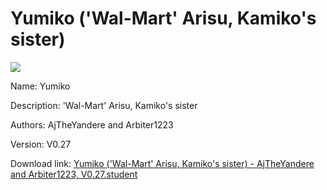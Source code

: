 # Yumiko ('Wal-Mart' Arisu, Kamiko's sister)

<img src = "https://raw.githubusercontent.com/Arbiter1223/Koukou-Gurashi-Custom-Students/master/Students/Files/Yumiko%20('Wal-Mart'%20Arisu%2C%20Kamiko's%20sister).png">

Name: Yumiko

Description: 'Wal-Mart' Arisu, Kamiko's sister

Authors: AjTheYandere and Arbiter1223

Version: V0.27

Download link: <a href="https://raw.githubusercontent.com/Arbiter1223/Koukou-Gurashi-Custom-Students/master/Students/Files/Yumiko%20('Wal-Mart'%20Arisu%2C%20Kamiko's%20sister)%20-%20AjTheYandere%20and%20Arbiter1223%2C%20V0.27.student">Yumiko ('Wal-Mart' Arisu, Kamiko's sister) - AjTheYandere and Arbiter1223, V0.27.student</a>
